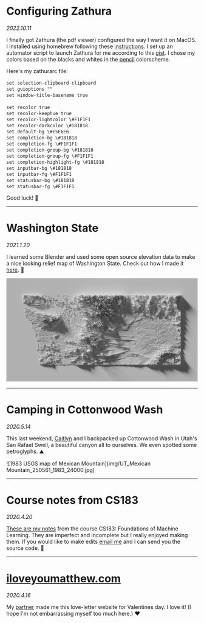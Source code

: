 # Configuring Zathura

*2022.10.11*

I finally got Zathura (the pdf viewer) configured the way I want it on MacOS.
I installed using homebrew following these 
[instructions](https://github.com/zegervdv/homebrew-zathura).
I set up an automator script to launch Zathura for me according to this 
[gist](https://gist.github.com/agzam/76d761804330cc8c4600fccda952ed1c).
I chose my colors based on the blacks and whites in the [pencil](https://github.com/preservim/vim-colors-pencil) colorscheme.

Here's my zathurarc file:
```
set selection-clipboard clipboard
set guioptions ""
set window-title-basename true

set recolor true
set recolor-keephue true
set recolor-lightcolor \#F1F1F1
set recolor-darkcolor \#181818
set default-bg \#E5E6E6
set completion-bg \#181818
set completion-fg \#F1F1F1
set completion-group-bg \#181818
set completion-group-fg \#F1F1F1
set completion-highlight-fg \#181818
set inputbar-bg \#181818
set inputbar-fg \#F1F1F1
set statusbar-bg \#181818
set statusbar-fg \#F1F1F1
```

Good luck! :page_facing_up:

---

# Washington State

*2021.1.20* 

I learned some Blender and used some open source elevation data to make a nice looking relief map of Washington State. Check out how I made it [here](https://github.com/mattf1n/Relief-Map).
:round_pushpin:

![Rendered relief map of WA](img/wa.png)

---

# Camping in Cottonwood Wash

*2020.5.14*

This last weekend, [Caitlyn](http://caitlyndang.com) and I
backpacked up Cottonwood Wash in Utah's San Rafael Swell, a beautiful canyon all to ourselves. We even
spotted some petroglyphs. 
:mountain:

![1983 USGS map of Mexican Mountain](img/UT_Mexican Mountain_250561_1983_24000.jpg)

---

# Course notes from CS183

*2020.4.20* 

[These are my notes](files/lecture.pdf) from the course CS183:
Foundations of Machine Learning. They are imperfect and incomplete but I really
enjoyed making them. If you would like to make edits [email
me](mailto:matthewbfinlayson@gmail.com) and I can send you the source code.
:notebook: 

<!------->

<!--# The TNT game -->

<!--*2020.4.18*. While taking a class on theoretical computer science last semester-->
<!--someone showed me [the NAND game](http://nandgame.com/). The idea of the game-->
<!--is to start from a [NAND gate](https://en.wikipedia.org/wiki/NAND_gate) and-->
<!--build a series of [boolean-->
<!--circuits](https://en.wikipedia.org/wiki/Boolean_circuit) of increasing-->
<!--complexity until you build a computer in a surprisingly few number of rounds.-->
<!--While reading the book *[Gödel, Escher,-->
<!--Bach](https://en.wikipedia.org/wiki/Gödel,_Escher,_Bach)* by Douglas-->
<!--Hofstadter, I began imagining a similar 'game' where the user begins with a-->
<!--small set of axioms and rules from  which they build theorems of increasing-->
<!--complexity. The axioms and rules could come from Hofstadter's [TNT-->
<!--system](https://en.wikipedia.org/wiki/Typographical_Number_Theory).  The game-->
<!--would begin by establishing basic properties of addition, multiplication, and-->
<!--so on, eventually proving profound mathematical concepts like Fermat's last-->
<!--theorem (about which I would recommend reading [this book by Simon-->
<!--Singh](https://www.goodreads.com/book/show/38412.Fermat_s_Enigma).) -->

<!--I'm not sure exactly how something like [Gödel's incompleteness-->
<!--theorems](https://en.wikipedia.org/wiki/G%C3%B6del%27s_incompleteness_theorems)-->
<!--could be incorporated into the game. It's something I will have to keep-->
<!--thinking about. :space_invader: -->

<!------->

<!--# Notice anything new?-->

<!--*2020.4.17*. I overhauled the look of this site by ditching-->
<!--[Marx](https://github.com/mblode/marx) and making my own custom CSS file. I-->
<!--wanted an academic look for the site so I found [Latin-->
<!--Modern](https://github.com/slashfoo/lmweb) for web (LM is the $\LaTeX$ default-->
<!--font.) Also, inspired by [Butterick's Practical-->
<!--Typography](https://practicaltypography.com/) which is an amazing online book,-->
<!--I decided to go with more subtle links. They are now all [small caps](). The-->
<!--downside of this is that links do not pop out so much. Upside is that the focus-->
<!--is now more on the text!-->

<!--Oh, and I added a [favicon](https://favicon.io/). :nail_care: -->

---

# [iloveyoumatthew.com](https://Iloveyoumatthew.com)

*2020.4.16*

My [partner](https://caitlyndang.com) made me this love-letter
website for Valentines day. I love it! (I hope I'm not embarrassing myself too
much here.) :heart: 

